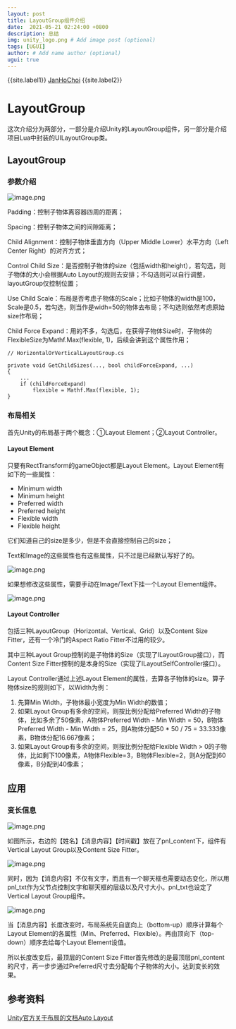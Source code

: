 ```yaml
---
layout: post
title: LayoutGroup组件介绍
date:  2021-05-21 02:24:00 +0800
description: 总结
img: unity_logo.png # Add image post (optional)
tags: [UGUI]
author: # Add name author (optional)
ugui: true
---
```


{{site.label1}} <a href="https://github.com/janhochoi/" target="\_blank">JanHoChoi</a> {{site.label2}}

# LayoutGroup

这次介绍分为两部分，一部分是介绍Unity的LayoutGroup组件，另一部分是介绍项目Lua中封装的UILayoutGroup类。

## LayoutGroup

### 参数介绍

![image.png](../../assets/img/layoutGroup_1.png)

Padding：控制子物体离容器四周的距离；

Spacing：控制子物体之间的间隙距离；

Child Alignment：控制子物体垂直方向（Upper Middle Lower）水平方向（Left Center Right）的对齐方式；

Control Child Size：是否控制子物体的size（包括width和height），若勾选，则子物体的大小会根据Auto Layout的规则去安排；不勾选则可以自行调整，layoutGroup仅控制位置；

Use Child Scale：布局是否考虑子物体的Scale；比如子物体的width是100，Scale是0.5，若勾选，则当作是widh=50的物体去布局；不勾选则依然考虑原始size作布局；

Child Force Expand：用的不多，勾选后，在获得子物体Size时，子物体的FlexibleSize为Mathf.Max(flexible, 1)，后续会讲到这个属性作用；
```
// HorizontalOrVerticalLayoutGroup.cs

private void GetChildSizes(..., bool childForceExpand, ...)
{
    ...
    if (childForceExpand)
        flexible = Mathf.Max(flexible, 1);
}
```

### 布局相关

首先Unity的布局基于两个概念：①Layout Element；②Layout Controller。

#### Layout Element

只要有RectTransform的gameObject都是Layout Element。Layout Element有如下的一些属性：
- Minimum width
- Minimum height
- Preferred width
- Preferred height
- Flexible width
- Flexible height

它们知道自己的size是多少，但是不会直接控制自己的size；

Text和Image的这些属性也有这些属性，只不过是已经默认写好了的。

![image.png](../../assets/img/layoutGroup_2.png)

如果想修改这些属性，需要手动在Image/Text下挂一个Layout Element组件。

![image.png](../../assets/img/layoutGroup_3.png)

#### Layout Controller

包括三种LayoutGroup（Horizontal、Vertical、Grid）以及Content Size Fitter，还有一个冷门的Aspect Ratio Fitter不过用的较少。

其中三种Layout Group控制的是子物体的Size（实现了ILayoutGroup接口），而Content Size Fitter控制的是本身的Size（实现了ILayoutSelfController接口）。

Layout Controller通过上述Layout Element的属性，去算各子物体的size。算子物体size的规则如下，以Width为例：

1. 先算Min Width，子物体最小宽度为Min Width的数值；
2. 如果Layout Group有多余的空间，则按比例分配给Preferred Width的子物体，比如多余了50像素，A物体Preferred Width - Min Width = 50，B物体Preferred Width - Min Width = 25，则A物体分配50 * 50 / 75 = 33.333像素，B物体分配16.667像素；
3. 如果Layout Group有多余的空间，则按比例分配给Flexible Width > 0的子物体，比如剩下100像素，A物体Flexible=3，B物体Flexible=2，则A分配到60像素，B分配到40像素；

## 应用

### 变长信息

![image.png](../../assets/img/layoutGroup_4.png)

如图所示，右边的【姓名】【消息内容】【时间戳】放在了pnl_content下，组件有Vertical Layout Group以及Content Size Fitter。

![image.png](../../assets/img/layoutGroup_5.png)

同时，因为【消息内容】不仅有文字，而且有一个聊天框也需要动态变化，所以用pnl_txt作为父节点控制文字和聊天框的层级以及尺寸大小。pnl_txt也设定了Vertical Layout Group组件。

![image.png](../../assets/img/layoutGroup_6.png)

当【消息内容】长度改变时，布局系统先自底向上（bottom-up）顺序计算每个Layout Element的各属性（Min、Preferred、Flexible）。再由顶向下（top-down）顺序去给每个Layout Element设值。

所以长度改变后，最顶层的Content Size Fitter首先修改的是最顶层pnl_content的尺寸，再一步步通过Preferred尺寸去分配每个子物体的大小。达到变长的效果。

## 参考资料

[Unity官方关于布局的文档Auto Layout](https://docs.unity3d.com/Packages/com.unity.ugui@1.0/manual/UIAutoLayout.html)